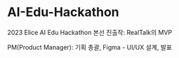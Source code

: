 # AI-Edu-Hackathon
2023 Elice AI Edu Hackathon 본선 진출작: RealTalk의 MVP

PM(Product Manager): 기획 총괄, Figma - UI/UX 설계, 발표

